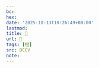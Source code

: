 ```yaml
---
bc:
hex:
date: '2025-10-13T10:26:49+08:00'
lastmod:
title: 􀘆
url: 􀘆
tags: [橙]
src: DCCV
note:
---
```

